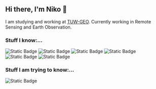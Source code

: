 ## Hi there, I'm Niko 👋

I am studying and working at [TUW-GEO](https://github.com/TUW-GEO).
Currently working in Remote Sensing and Earth Observation.

### Stuff I know:...
![Static Badge](https://img.shields.io/badge/typst-%23239DAD?style=for-the-badge&logo=typst&logoColor=white)
![Static Badge](https://img.shields.io/badge/Python-%233776AB?style=for-the-badge&logo=python&logoColor=white)
![Static Badge](https://img.shields.io/badge/LaTex-%23008080?style=for-the-badge&logo=latex&logoColor=white)
![Static Badge](https://img.shields.io/badge/sklearn-%23F7931E?style=for-the-badge&logo=scikitlearn&logoColor=white)
![Static Badge](https://img.shields.io/badge/numpy-%23013243?style=for-the-badge&logo=numpy&logoColor=white)
![Static Badge](https://img.shields.io/badge/Make-%23A42E2B?style=for-the-badge&logo=gnu&logoColor=white)



### Stuff I am trying to know:...
![Static Badge](https://img.shields.io/badge/rust-%23000000?style=for-the-badge&logo=rust&logoColor=white)

<!--
**npikall/npikall** is a ✨ _special_ ✨ repository because its `README.md` (this file) appears on your GitHub profile.

Here are some ideas to get you started:

- 🔭 I’m currently working on ...
- 🌱 I’m currently learning ...
- 👯 I’m looking to collaborate on ...
- 🤔 I’m looking for help with ...
- 💬 Ask me about ...
- 📫 How to reach me: ...
- 😄 Pronouns: ...
- ⚡ Fun fact: ...
-->
